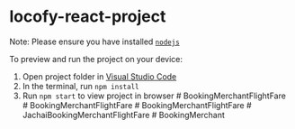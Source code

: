 
  # locofy-react-project

  Note: Please ensure you have installed <code><a href="https://nodejs.org/en/download/">nodejs</a></code>

  To preview and run the project on your device:
  1) Open project folder in <a href="https://code.visualstudio.com/download">Visual Studio Code</a>
  2) In the terminal, run `npm install`
  3) Run `npm start` to view project in browser
  #   B o o k i n g M e r c h a n t F l i g h t F a r e  
 #   B o o k i n g M e r c h a n t F l i g h t F a r e  
 #   B o o k i n g M e r c h a n t F l i g h t F a r e  
 #   J a c h a i B o o k i n g M e r c h a n t F l i g h t F a r e  
 #   B o o k i n g M e r c h a n t  
 